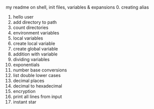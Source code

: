 my readme on shell, init files, variables & expansions
0. creating alias
1. hello user
2. add directory to path
3. count directories
4. environment variables
5. local variables
6. create local variable
7. create global variable
8. addition with variable
9. dividing variables
10. exponentials
11. number base conversions
12. list double lower cases
13. decimal places
14. decimal to hexadecimal
15. encryption
16. print all lines from input
17. instant star
